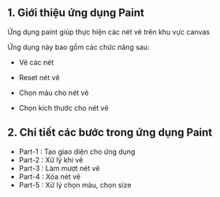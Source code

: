 ## 1. Giới thiệu ứng dụng Paint
Ứng dụng paint giúp thực hiện các nét vẽ trên khu vực canvas

Ứng dụng này bao gồm các chức năng sau: 

- Vẽ các nét

- Reset nét vẽ

- Chọn màu cho nét vẽ

- Chọn kích thước cho nét vẽ

## 2. Chi tiết các bước trong ứng dụng Paint

- Part-1 : Tạo giao diện cho ứng dụng
- Part-2 : Xử lý khi vẽ
- Part-3 : Làm mượt nét vẽ
- Part-4 : Xóa nét vẽ
- Part-5 : Xử lý chọn màu, chọn size
